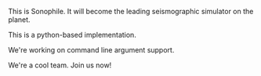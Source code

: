 This is Sonophile. It will become the leading seismographic simulator on the
planet.

This is a python-based implementation.

We're working on command line argument support.

We're a cool team. Join us now!
